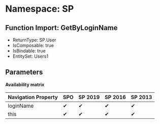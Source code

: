 # Namespace: SP

## Function Import: GetByLoginName

- ReturnType: SP.User
- IsComposable: true
- IsBindable: true
- EntitySet: Users1

## Parameters

**Availability matrix**

Navigation Property | SPO | SP 2019 | SP 2016 | SP 2013
----------|-----|---------|---------|--------
loginName | ✔ | ✔ | ✔ | ✔
this | ✔ | ✔ | ✔ | ✔

